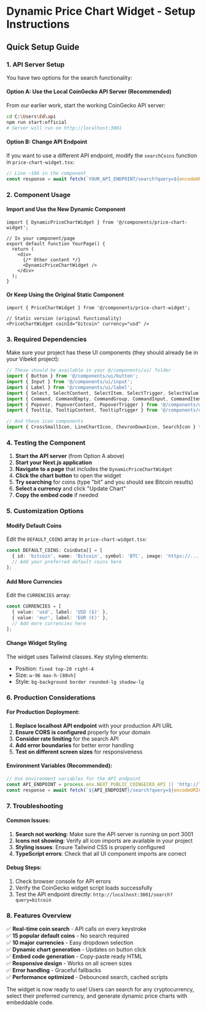# Dynamic Price Chart Widget - Setup Instructions

## Quick Setup Guide

### 1. **API Server Setup**

You have two options for the search functionality:

#### Option A: Use the Local CoinGecko API Server (Recommended)
From our earlier work, start the working CoinGecko API server:

```bash
cd C:\Users\Ed\api
npm run start:official
# Server will run on http://localhost:3001
```

#### Option B: Change API Endpoint
If you want to use a different API endpoint, modify the `searchCoins` function in `price-chart-widget.tsx`:

```typescript
// Line ~106 in the component
const response = await fetch(`YOUR_API_ENDPOINT/search?query=${encodeURIComponent(query)}`);
```

### 2. **Component Usage**

#### Import and Use the New Dynamic Component
```tsx
import { DynamicPriceChartWidget } from '@/components/price-chart-widget';

// In your component/page
export default function YourPage() {
  return (
    <div>
      {/* Other content */}
      <DynamicPriceChartWidget />
    </div>
  );
}
```

#### Or Keep Using the Original Static Component
```tsx
import { PriceChartWidget } from '@/components/price-chart-widget';

// Static version (original functionality)
<PriceChartWidget coinId="bitcoin" currency="usd" />
```

### 3. **Required Dependencies**

Make sure your project has these UI components (they should already be in your Vibekit project):

```typescript
// These should be available in your @/components/ui/ folder
import { Button } from '@/components/ui/button';
import { Input } from '@/components/ui/input';
import { Label } from '@/components/ui/label';
import { Select, SelectContent, SelectItem, SelectTrigger, SelectValue } from '@/components/ui/select';
import { Command, CommandEmpty, CommandGroup, CommandInput, CommandItem, CommandList } from '@/components/ui/command';
import { Popover, PopoverContent, PopoverTrigger } from '@/components/ui/popover';
import { Tooltip, TooltipContent, TooltipTrigger } from '@/components/ui/tooltip';

// And these icon components
import { CrossSmallIcon, LineChartIcon, ChevronDownIcon, SearchIcon } from '@/components/icons';
```

### 4. **Testing the Component**

1. **Start the API server** (from Option A above)
2. **Start your Next.js application**
3. **Navigate to a page** that includes the `DynamicPriceChartWidget`
4. **Click the chart button** to open the widget
5. **Try searching** for coins (type "bit" and you should see Bitcoin results)
6. **Select a currency** and click "Update Chart"
7. **Copy the embed code** if needed

### 5. **Customization Options**

#### Modify Default Coins
Edit the `DEFAULT_COINS` array in `price-chart-widget.tsx`:
```typescript
const DEFAULT_COINS: CoinData[] = [
  { id: 'bitcoin', name: 'Bitcoin', symbol: 'BTC', image: 'https://...' },
  // Add your preferred default coins here
];
```

#### Add More Currencies  
Edit the `CURRENCIES` array:
```typescript
const CURRENCIES = [
  { value: 'usd', label: 'USD ($)' },
  { value: 'eur', label: 'EUR (€)' },
  // Add more currencies here
];
```

#### Change Widget Styling
The widget uses Tailwind classes. Key styling elements:
- Position: `fixed top-20 right-4`
- Size: `w-96 max-h-[80vh]`
- Style: `bg-background border rounded-lg shadow-lg`

### 6. **Production Considerations**

#### For Production Deployment:
1. **Replace localhost API endpoint** with your production API URL
2. **Ensure CORS is configured** properly for your domain
3. **Consider rate limiting** for the search API
4. **Add error boundaries** for better error handling
5. **Test on different screen sizes** for responsiveness

#### Environment Variables (Recommended):
```typescript
// Use environment variables for the API endpoint
const API_ENDPOINT = process.env.NEXT_PUBLIC_COINGECKO_API || 'http://localhost:3001';
const response = await fetch(`${API_ENDPOINT}/search?query=${encodeURIComponent(query)}`);
```

### 7. **Troubleshooting**

#### Common Issues:

1. **Search not working**: Make sure the API server is running on port 3001
2. **Icons not showing**: Verify all icon imports are available in your project
3. **Styling issues**: Ensure Tailwind CSS is properly configured
4. **TypeScript errors**: Check that all UI component imports are correct

#### Debug Steps:
1. Check browser console for API errors
2. Verify the CoinGecko widget script loads successfully
3. Test the API endpoint directly: `http://localhost:3001/search?query=bitcoin`

### 8. **Features Overview**

✅ **Real-time coin search** - API calls on every keystroke  
✅ **15 popular default coins** - No search required  
✅ **10 major currencies** - Easy dropdown selection  
✅ **Dynamic chart generation** - Updates on button click  
✅ **Embed code generation** - Copy-paste ready HTML  
✅ **Responsive design** - Works on all screen sizes  
✅ **Error handling** - Graceful fallbacks  
✅ **Performance optimized** - Debounced search, cached scripts  

The widget is now ready to use! Users can search for any cryptocurrency, select their preferred currency, and generate dynamic price charts with embeddable code.
